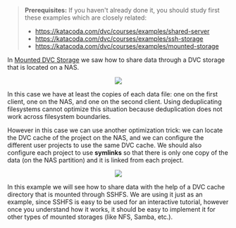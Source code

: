 > **Prerequisites:** If you haven't already done it, you should study
> first these examples which are closely related:
> - https://katacoda.com/dvc/courses/examples/shared-server
> - https://katacoda.com/dvc/courses/examples/ssh-storage
> - https://katacoda.com/dvc/courses/examples/mounted-storage

In [Mounted DVC
Storage](https://katacoda.com/dvc/courses/examples/mounted-storage) we saw how
to share data through a DVC storage that is located on a NAS.

<p align="center">
<img src="/dvc/courses/examples/mounted-storage/assets/mounted-storage.png">
</p>

In this case we have at least the copies of each data file: one on the first
client, one on the NAS, and one on the second client. Using deduplicating
filesystems cannot optimize this situation because deduplication does not work
across filesystem boundaries.

However in this case we can use another optimization trick: we can locate the
DVC cache of the project on the NAS, and we can configure the different user
projects to use the same DVC cache. We should also configure each project to use
**symlinks** so that there is only one copy of the data (on the NAS partition)
and it is linked from each project.

<p align="center">
<img src="/dvc/courses/examples/mounted-cache/assets/mounted-cache.png">
</p>

In this example we will see how to share data with the help of a DVC cache
directory that is mounted through SSHFS. We are using it just as an example,
since SSHFS is easy to be used for an interactive tutorial, however once you
understand how it works, it should be easy to implement it for other types of
mounted storages (like NFS, Samba, etc.).
